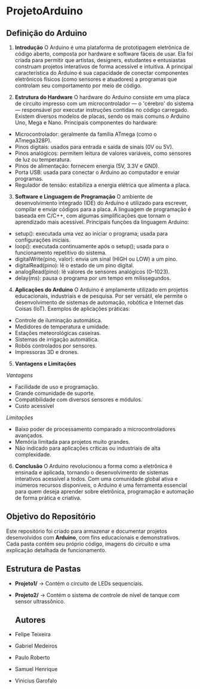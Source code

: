 # ProjetoArduino

## Definição do Arduino
1. **Introdução**
O Arduino é uma plataforma de prototipagem eletrônica de código aberto, composta por hardware e software fáceis de usar. 
Ela foi criada para permitir que artistas, designers, estudantes e entusiastas construam projetos interativos de forma acessível e intuitiva. A principal característica do Arduino é sua capacidade de conectar componentes eletrônicos físicos (como sensores e atuadores) a programas que controlam seu comportamento por meio de código.


2. **Estrutura do Hardware**
O hardware do Arduino consiste em uma placa de circuito impresso com um microcontrolador — o 'cérebro' do sistema — responsável por executar instruções contidas no código carregado. Existem diversos modelos de placas, sendo os mais comuns o Arduino Uno, Mega e Nano.
Principais componentes do hardware:
- Microcontrolador: geralmente da família ATmega (como o ATmega328P).
- Pinos digitais: usados para entrada e saída de sinais (0V ou 5V).
- Pinos analógicos: permitem leitura de valores variáveis, como sensores de luz ou 	temperatura.
- Pinos de alimentação: fornecem energia (5V, 3.3V e GND).
- Porta USB: usada para conectar o Arduino ao computador e enviar programas.
- Regulador de tensão: estabiliza a energia elétrica que alimenta a placa.


3. **Software e Linguagem de Programação**
O ambiente de desenvolvimento integrado (IDE) do Arduino é utilizado para escrever, compilar e enviar códigos para a placa. A linguagem de programação é baseada em C/C++, com algumas simplificações que tornam o aprendizado mais acessível.
Principais funções da linguagem Arduino:
- setup(): executada uma vez ao iniciar o programa; usada para configurações 	iniciais.
- loop(): executada continuamente após o setup(); usada para o funcionamento 	repetitivo do sistema.
- digitalWrite(pino, valor): envia um sinal (HIGH ou LOW) a um pino.
- digitalRead(pino): lê o estado de um pino digital.
- analogRead(pino): lê valores de sensores analógicos (0–1023).
- delay(ms): pausa o programa por um tempo em milissegundos.


4. **Aplicações do Arduino**
O Arduino é amplamente utilizado em projetos educacionais, industriais e de pesquisa. Por ser versátil, ele permite o desenvolvimento de sistemas de automação, robótica e Internet das Coisas (IoT).
Exemplos de aplicações práticas:
- Controle de iluminação automática.
- Medidores de temperatura e umidade.
- Estações meteorológicas caseiras.
- Sistemas de irrigação automática.
- Robôs controlados por sensores.
- Impressoras 3D e drones.

  
5. **Vantagens e Limitações**

*Vantagens*


- Facilidade de uso e programação.
- Grande comunidade de suporte.
- Compatibilidade com diversos sensores e módulos. 
- Custo acessível     

*Limitações*


- Baixo poder de processamento comparado a microcontroladores avançados. 
- Memória limitada para projetos muito grandes.
- Não indicado para aplicações críticas ou industriais de alta complexidade.


6. **Conclusão**
O Arduino revolucionou a forma como a eletrônica é ensinada e aplicada, tornando o desenvolvimento de sistemas interativos acessível a todos. Com uma comunidade global ativa e inúmeros recursos disponíveis, o Arduino é uma ferramenta essencial para quem deseja aprender sobre eletrônica, programação e automação de forma prática e criativa.




## Objetivo do Repositório
Este repositório foi criado para armazenar e documentar projetos desenvolvidos com **Arduino**, com fins educacionais e demonstrativos.  
Cada pasta contém seu próprio código, imagens do circuito e uma explicação detalhada de funcionamento.




## Estrutura de Pastas
- **Projeto1/** → Contém o circuito de LEDs sequenciais.  
- **Projeto2/** → Contém o sistema de controle de nível de tanque com sensor ultrassônico.

  ## Autores
- Felipe Teixeira
- Gabriel Medeiros  
- Paulo Roberto
- Samuel Henrique
- Vinicius Garofalo
